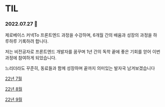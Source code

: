 # TIL

### 2022.07.27 🚀

제로베이스 커넥To 프론트엔드 과정을 수강하며, 6개월 간의 배움과 성장의 과정을 하루하루 기록하려 합니다.

저는 비전공자로 프론트엔드 개발자를 꿈꾸며 1년 간의 독학 끝에 좋은 기회를 얻어 이번 과정에 참여하게 되었습니다.

느리더라도 꾸준히, 동료들과 함께 성장하며 끝까지 의미있는 발자국 남겨보겠습니다

[22년 7월](./202207/list)

[22년 8월](./202208/list)

[22년 9월](./202209/list)
